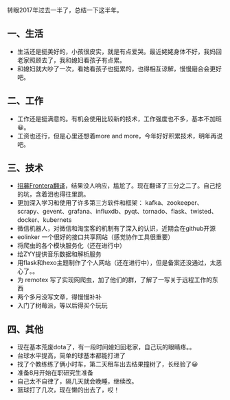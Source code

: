 转眼2017年过去一半了，总结一下这半年。

## 一、生活
- 生活还是挺美好的，小孩很皮实，就是有点爱哭。最近姥姥身体不好，我妈回老家照顾去了，我和媳妇看孩子有点累。
- 和媳妇就大吵了一次，看她看孩子也挺累的，也得相互谅解，慢慢磨合会更好吧。

## 二、工作
- 工作还是挺满意的。有机会使用比较新的技术，工作强度也不多，基本不加班😀。
- 工资也还行，但是心里还想着more and more，今年好好积累技术，明年再说吧。

## 三、技术
- [招募Frontera翻译](http://www.jianshu.com/p/5d1e93cb02d9)，结果没人响应，尴尬了。现在翻译了三分之二了。自己挖的坑，含着泪也得往里跳。
- 更加深入学习和使用了许多第三方软件和框架： kafka、zookeeper、scrapy、gevent、grafana、influxdb、pyqt、tornado、flask、twisted、docker、kubernets
- 微信机器人，对微信和淘宝客的机制有了深入的认识，近期会在github开源
- eolinker 一个很好的接口共享网站（感觉协作工具很重要）
- 将爬虫的各个模块服务化（还在进行中）
- 给ZYY提供音乐数据和解析服务
- 用flask和hexo主题制作了个人网站（还在进行中），但是备案还没通过，太恶心了。。
- 为 remotex 写了实现网爬虫，加了他们的群，了解了一写关于远程工作的东西
- 两个多月没写文章，得慢慢补补
- 入门了树莓派，等以后得买个玩玩

## 四、其他
- 现在基本荒废dota了，有一段时间媳妇回老家，自己玩的眼睛疼。。
- 台球水平提高，简单的球基本都能打进了
- 找了个教练练了俩小时车，第二天租车出去结果撞树了，长经验了😀
- 准备8月开始在职研究生准备
- 自己太不自律了，隔几天就会晚睡，继续改。
- 篮球打了几次，现在懒的出去了，哎！
